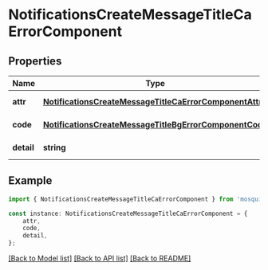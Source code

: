 # NotificationsCreateMessageTitleCaErrorComponent


## Properties

Name | Type | Description | Notes
------------ | ------------- | ------------- | -------------
**attr** | [**NotificationsCreateMessageTitleCaErrorComponentAttr**](NotificationsCreateMessageTitleCaErrorComponentAttr.md) |  | [default to undefined]
**code** | [**NotificationsCreateMessageTitleBgErrorComponentCode**](NotificationsCreateMessageTitleBgErrorComponentCode.md) |  | [default to undefined]
**detail** | **string** |  | [default to undefined]

## Example

```typescript
import { NotificationsCreateMessageTitleCaErrorComponent } from 'mosquito-alert';

const instance: NotificationsCreateMessageTitleCaErrorComponent = {
    attr,
    code,
    detail,
};
```

[[Back to Model list]](../README.md#documentation-for-models) [[Back to API list]](../README.md#documentation-for-api-endpoints) [[Back to README]](../README.md)
